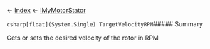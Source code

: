 ← [Index](Api-Index) ← [IMyMotorStator](Sandbox.ModAPI.Ingame.IMyMotorStator)

```csharp[float](System.Single) TargetVelocityRPM```##### Summary

Gets or sets the desired velocity of the rotor in RPM

